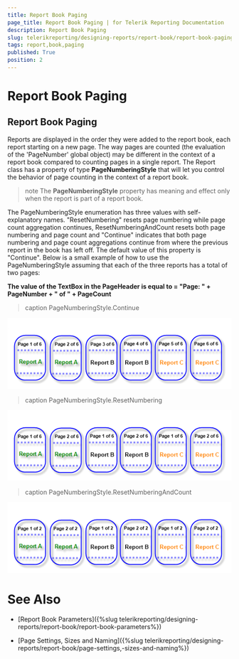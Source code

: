 ```yaml
---
title: Report Book Paging
page_title: Report Book Paging | for Telerik Reporting Documentation
description: Report Book Paging
slug: telerikreporting/designing-reports/report-book/report-book-paging
tags: report,book,paging
published: True
position: 2
---
```


# Report Book Paging


## Report Book Paging

Reports are displayed in the order they were added to the report book, each report starting on a new page. The way pages are counted (the evaluation of the 'PageNumber' global object) may be different in the context of a report book compared to counting pages in a single report. The Report class has a property of type __PageNumberingStyle__ that will let you control the behavior of page counting in the context of a report book.

>note The  __PageNumberingStyle__  property has meaning and effect only when the report is part of a report book.


The PageNumberingStyle enumeration has three values with self-explanatory names. "ResetNumbering" resets page numbering while page count aggregation continues, ResetNumberingAndCount resets both page numbering and page count and "Continue" indicates that both page numbering and page count aggregations continue from where the previous report in the book has left off. The default value of this property is "Continue". Below is a small example of how to use the PageNumberingStyle assuming that each of the three reports has a total of two pages:

__The value of the TextBox in the PageHeader is equal to = "Page: " + PageNumber + " of " + PageCount__ 
>caption PageNumberingStyle.Continue

  

  ![](images/ReportBook_PageNumberingContinue.png)
>caption PageNumberingStyle.ResetNumbering

  

  ![](images/ReportBook_PageNumberingStyleResetNumbering.png)
>caption PageNumberingStyle.ResetNumberingAndCount

  

  ![](images/ReportBook_PageNumberingStyleResetNumberingAndCount.png)


# See Also

 * [Report Book Parameters]({%slug telerikreporting/designing-reports/report-book/report-book-parameters%})

 * [Page Settings, Sizes and Naming]({%slug telerikreporting/designing-reports/report-book/page-settings,-sizes-and-naming%})